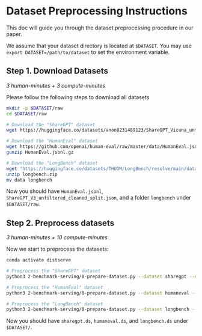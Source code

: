 # Dataset Preprocessing Instructions

This doc will guide you through the dataset preprocessing procedure in our paper.

We assume that your dataset directory is located at `$DATASET`. You may use `export DATASET=/path/to/dataset` to set the environment variable.

## Step 1. Download Datasets

*3 human-minutes + 3 compute-minutes*

Please follow the following steps to download all datasets

```bash
mkdir -p $DATASET/raw
cd $DATASET/raw

# Download the "ShareGPT" dataset
wget https://huggingface.co/datasets/anon8231489123/ShareGPT_Vicuna_unfiltered/resolve/main/ShareGPT_V3_unfiltered_cleaned_split.json

# Download the "HumanEval" dataset
wget https://github.com/openai/human-eval/raw/master/data/HumanEval.jsonl.gz
gunzip HumanEval.jsonl.gz

# Download the "LongBench" dataset
wget "https://huggingface.co/datasets/THUDM/LongBench/resolve/main/data.zip?download=true" -O longbench.zip
unzip longbench.zip
mv data longbench
```

Now you should have `HumanEval.jsonl`, `ShareGPT_V3_unfiltered_cleaned_split.json`, and a folder `longbench` under `$DATASET/raw`.

## Step 2. Preprocess datasets

*3 human-minutes + 10 compute-minutes*

Now we start to preprocess the datasets:

```bash
conda activate distserve

# Preprocess the "ShareGPT" dataset
python3 2-benchmark-serving/0-prepare-dataset.py --dataset sharegpt --dataset-path $DATASET/raw/ShareGPT_V3_unfiltered_cleaned_split.json --tokenizer facebook/opt-13b --output-path $DATASET/sharegpt.ds

# Preprocess the "HumanEval" dataset
python3 2-benchmark-serving/0-prepare-dataset.py --dataset humaneval --dataset-path $DATASET/raw/HumanEval.jsonl --tokenizer facebook/opt-13b --output-path $DATASET/humaneval.ds

# Preprocess the "LongBench" dataset
python3 2-benchmark-serving/0-prepare-dataset.py --dataset longbench --dataset-path $DATASET/raw/longbench/ --tokenizer facebook/opt-13b --output-path $DATASET/longbench.ds
```

Now you should have `sharegpt.ds`, `humaneval.ds`, and `longbench.ds` under `$DATASET/`.
